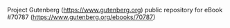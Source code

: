 Project Gutenberg (https://www.gutenberg.org) public repository for
eBook #70787 (https://www.gutenberg.org/ebooks/70787)
